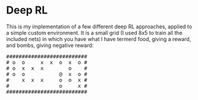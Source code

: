 # Deep RL
This is my implementation of a few different deep RL approaches, applied to a simple custom environment. It is a small grid (I used 8x5 to train all the included nets) in which you have
what I have termerd food, giving a reward, and bombs, giving negative reward:  
<pre>
##########################
# o  o     x  x  o  x  o #
# o  x  x  x        o    #
# o  o           @  x  o #
#    x  x  x     o  o  x #
#                o     x #
##########################
</pre>